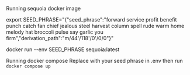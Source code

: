 Running sequoia docker image

export SEED_PHRASE="{\"seed_phrase\":\"forward service profit benefit punch catch fan chief jealous steel harvest column spell rude warm home melody hat broccoli pulse say garlic you firm\",\"derivation_path\":\"m/44'/118'/0'/0/0\"}"

docker run --env SEED_PHRASE sequoia:latest

Running docker compose
Replace with your seed phrase in .env
then run `docker compose up`
